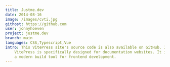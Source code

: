 ```yaml
---
title: Justme.dev
date: 2014-08-16
image: /images/cvti.jpg
githost: https://github.com
user: jonnyhoeven
project: justme.dev
branch: main
languages: CSS,Typescript,Vue
intro: This VitePress site's source code is also available on GitHub. I needed a static site generator.
    VitePress is specifically designed for documentation websites. It is built on top of Vue,
    a modern build tool for frontend development.
---
```

<script setup>
import ArticleItem from '/components/articleItem.vue';
</script>
<ArticleItem :frontmatter="$frontmatter"/>
